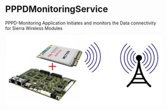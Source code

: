# PPPDMonitoringService
PPPD-Monitoring  Application Initiates and monitors the Data connectivity for Sierra Wireless Modules


![alt text](https://github.com/Akshaykulkarniak/PPPDMonitoringService/blob/main/ModemManager.png)
